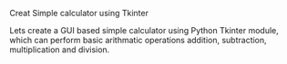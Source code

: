 Creat Simple calculator using Tkinter

Lets create a GUI based simple calculator using Python Tkinter module, which can perform basic arithmatic operations addition, subtraction, multiplication and division.
